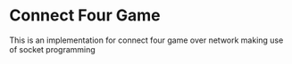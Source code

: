 # Connect Four Game

This is an implementation for connect four game over network making use of socket programming 